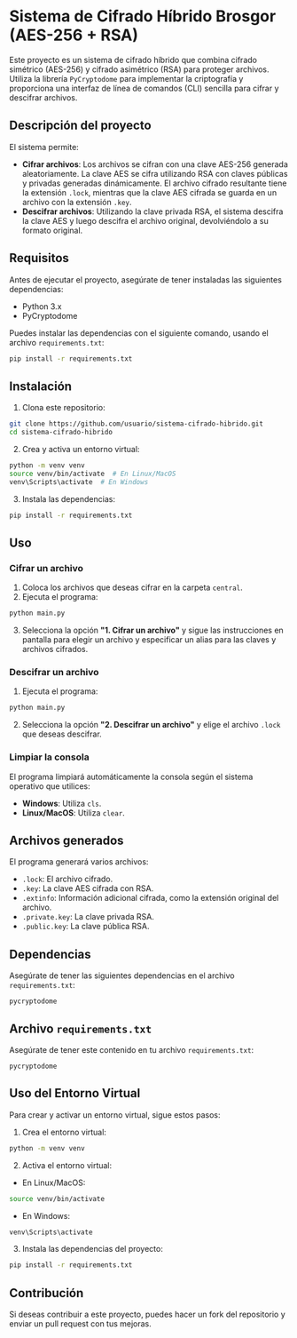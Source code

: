
# Sistema de Cifrado Híbrido Brosgor (AES-256 + RSA)

Este proyecto es un sistema de cifrado híbrido que combina cifrado simétrico (AES-256) y cifrado asimétrico (RSA) para proteger archivos. Utiliza la librería `PyCryptodome` para implementar la criptografía y proporciona una interfaz de línea de comandos (CLI) sencilla para cifrar y descifrar archivos.

## Descripción del proyecto

El sistema permite:

- **Cifrar archivos**: Los archivos se cifran con una clave AES-256 generada aleatoriamente. La clave AES se cifra utilizando RSA con claves públicas y privadas generadas dinámicamente. El archivo cifrado resultante tiene la extensión `.lock`, mientras que la clave AES cifrada se guarda en un archivo con la extensión `.key`.
- **Descifrar archivos**: Utilizando la clave privada RSA, el sistema descifra la clave AES y luego descifra el archivo original, devolviéndolo a su formato original.

## Requisitos

Antes de ejecutar el proyecto, asegúrate de tener instaladas las siguientes dependencias:

- Python 3.x
- PyCryptodome

Puedes instalar las dependencias con el siguiente comando, usando el archivo `requirements.txt`:

```bash
pip install -r requirements.txt
```

## Instalación

1. Clona este repositorio:

```bash
git clone https://github.com/usuario/sistema-cifrado-hibrido.git
cd sistema-cifrado-hibrido
```

2. Crea y activa un entorno virtual:

```bash
python -m venv venv
source venv/bin/activate  # En Linux/MacOS
venv\Scripts\activate  # En Windows
```

3. Instala las dependencias:

```bash
pip install -r requirements.txt
```

## Uso

### Cifrar un archivo

1. Coloca los archivos que deseas cifrar en la carpeta `central`.
2. Ejecuta el programa:

```bash
python main.py
```

3. Selecciona la opción **"1. Cifrar un archivo"** y sigue las instrucciones en pantalla para elegir un archivo y especificar un alias para las claves y archivos cifrados.

### Descifrar un archivo

1. Ejecuta el programa:

```bash
python main.py
```

2. Selecciona la opción **"2. Descifrar un archivo"** y elige el archivo `.lock` que deseas descifrar.

### Limpiar la consola

El programa limpiará automáticamente la consola según el sistema operativo que utilices:

- **Windows**: Utiliza `cls`.
- **Linux/MacOS**: Utiliza `clear`.

## Archivos generados

El programa generará varios archivos:

- `.lock`: El archivo cifrado.
- `.key`: La clave AES cifrada con RSA.
- `.extinfo`: Información adicional cifrada, como la extensión original del archivo.
- `.private.key`: La clave privada RSA.
- `.public.key`: La clave pública RSA.

## Dependencias

Asegúrate de tener las siguientes dependencias en el archivo `requirements.txt`:

```
pycryptodome
```

## Archivo `requirements.txt`

Asegúrate de tener este contenido en tu archivo `requirements.txt`:

```plaintext
pycryptodome
```

## Uso del Entorno Virtual

Para crear y activar un entorno virtual, sigue estos pasos:

1. Crea el entorno virtual:

```bash
python -m venv venv
```

2. Activa el entorno virtual:

- En Linux/MacOS:

```bash
source venv/bin/activate
```

- En Windows:

```bash
venv\Scripts\activate
```

3. Instala las dependencias del proyecto:

```bash
pip install -r requirements.txt
```

## Contribución

Si deseas contribuir a este proyecto, puedes hacer un fork del repositorio y enviar un pull request con tus mejoras.


